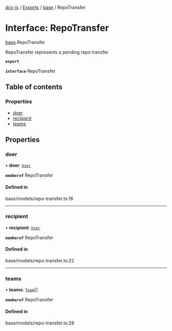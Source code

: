[dcs-js](../README.md) / [Exports](../modules.md) / [base](../modules/base.md) / RepoTransfer

# Interface: RepoTransfer

[base](../modules/base.md).RepoTransfer

RepoTransfer represents a pending repo transfer

**`export`**

**`interface`** RepoTransfer

## Table of contents

### Properties

- [doer](base.RepoTransfer.md#doer)
- [recipient](base.RepoTransfer.md#recipient)
- [teams](base.RepoTransfer.md#teams)

## Properties

### <a id="doer" name="doer"></a> doer

• **doer**: [`User`](base.User.md)

**`memberof`** RepoTransfer

#### Defined in

base/models/repo-transfer.ts:16

___

### <a id="recipient" name="recipient"></a> recipient

• **recipient**: [`User`](base.User.md)

**`memberof`** RepoTransfer

#### Defined in

base/models/repo-transfer.ts:22

___

### <a id="teams" name="teams"></a> teams

• **teams**: [`Team`](base.Team.md)[]

**`memberof`** RepoTransfer

#### Defined in

base/models/repo-transfer.ts:28
